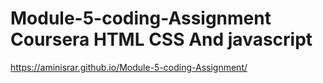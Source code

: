 # Module-5-coding-Assignment Coursera HTML CSS And javascript
 https://aminisrar.github.io/Module-5-coding-Assignment/
